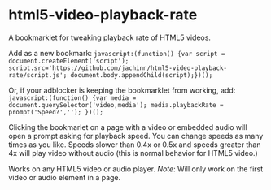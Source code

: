# html5-video-playback-rate
A bookmarklet for tweaking playback rate of HTML5 videos.

Add as a new bookmark: 
`javascript:(function() {var script = document.createElement('script'); script.src='https://github.com/jachinn/html5-video-playback-rate/script.js'; document.body.appendChild(script);})();`

Or, if your adblocker is keeping the bookmarklet from working, add:
`javascript:(function() {var media = document.querySelector('video,media'); media.playbackRate = prompt('Speed?',''); })();`

Clicking the bookmarlet on a page with a video or embedded audio will open a prompt asking for playback speed. You can change speeds as many times as you like. Speeds slower than 0.4x or 0.5x and speeds greater than 4x will play video without audio (this is normal behavior for HTML5 video.)

Works on any HTML5 video or audio player. *Note*: Will only work on the first video or audio element in a page.
